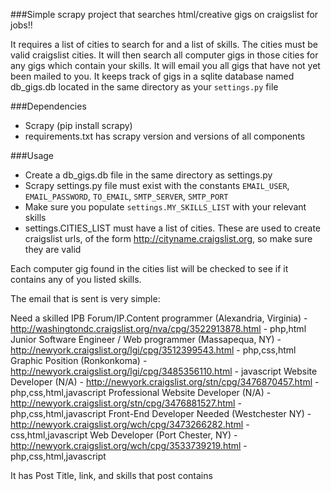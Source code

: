 ###Simple scrapy project that searches html/creative gigs on craigslist for jobs!!

It requires a list of cities to search for and a list of skills.  The cities must be valid craigslist cities.  It will then search all computer gigs in those cities for any gigs which contain your skills.  It will email you all gigs that have not yet been mailed to you.  It keeps track of gigs in a sqlite database named db_gigs.db located in the same directory as your `settings.py` file

###Dependencies
  *  Scrapy (pip install scrapy)
  *  requirements.txt has scrapy version and versions of all components


###Usage
  * Create a db_gigs.db file in the same directory as settings.py
  * Scrapy settings.py file must exist with the constants `EMAIL_USER`, `EMAIL_PASSWORD`, `TO_EMAIL`, `SMTP_SERVER`, `SMTP_PORT`
  * Make sure you populate `settings.MY_SKILLS_LIST` with your relevant skills
  * settings.CITIES_LIST must have a list of cities.  These are used to create craigslist urls, of the form http://cityname.craigslist.org, so make sure they are valid

Each computer gig found in the cities list will be checked to see if it contains any of you listed skills.




The email that is sent is very simple:

Need a skilled IPB Forum/IP.Content programmer (Alexandria, Virginia) - http://washingtondc.craigslist.org/nva/cpg/3522913878.html - php,html
Junior Software Engineer / Web programmer (Massapequa, NY) - http://newyork.craigslist.org/lgi/cpg/3512399543.html - php,css,html
Graphic Position (Ronkonkoma) - http://newyork.craigslist.org/lgi/cpg/3485356110.html - javascript
Website Developer (N/A) - http://newyork.craigslist.org/stn/cpg/3476870457.html - php,css,html,javascript
Professional Website Developer (N/A) - http://newyork.craigslist.org/stn/cpg/3476881527.html - php,css,html,javascript
Front-End Developer Needed (Westchester NY) - http://newyork.craigslist.org/wch/cpg/3473266282.html - css,html,javascript
Web Developer (Port Chester, NY) - http://newyork.craigslist.org/wch/cpg/3533739219.html - php,css,html,javascript

It has Post Title, link, and skills that post contains
